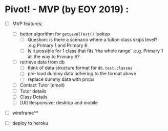 # Pivot! - MVP (by EOY 2019) :

- [ ] MVP features;
  
  - [ ] better algorithm for `getLevelText()` lookup
    - [ ] Question: is there a scenario where a tution class skips level? .e.g Primary 1 and Primary 6
    - [ ] Is it possible for 1 class that fits 'the whole range' .e.g. Primary 1 all the way to Primary 6?
  - [ ] retrieve data from db
    - [ ] think of data structure format for `db.test.classes`
    - [ ] pre-load dummy data adhering to the format above
    - [ ] replace dummy data with props
  
  - [ ] Contact Tutor (email)
  - [ ] Tutor details
  - [ ] Class Details
  - [ ] [UI] Responsive; desktop and mobile
  
- [ ] wireframe**

- [ ] deploy to heroku


